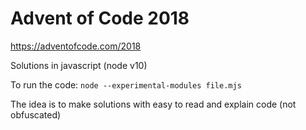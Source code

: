 # Advent of Code 2018

https://adventofcode.com/2018

Solutions in javascript (node v10)

To run the code:
`node --experimental-modules file.mjs`

The idea is to make solutions with easy to read and explain code (not obfuscated)
